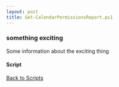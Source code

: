 ```yaml
---
layout: post
title: Get-CalendarPermissionsReport.ps1
---
```


### something exciting

Some information about the exciting thing

#### Script

<script async src="https://gist-it.appspot.com/github.com/BanterBoy/scripts-blog/blob/master/PowerShell/scripts/activeDirectory/Get-CalendarPermissionsReport.ps1" crossorigin="anonymous"></script>

<a href="/menu/_pages/scripts.html">Back to Scripts</a>
